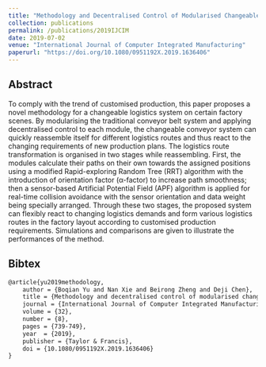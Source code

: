 ```yaml
---
title: "Methodology and Decentralised Control of Modularised Changeable Conveyor Logistics System"
collection: publications
permalink: /publications/2019IJCIM
date: 2019-07-02
venue: "International Journal of Computer Integrated Manufacturing"
paperurl: "https://doi.org/10.1080/0951192X.2019.1636406"
---
```


## Abstract
To comply with the trend of customised production, this paper proposes a novel methodology for a changeable logistics system on certain factory scenes. By modularising the traditional conveyor belt system and applying decentralised control to each module, the changeable conveyor system can quickly reassemble itself for different logistics routes and thus react to the changing requirements of new production plans. The logistics route transformation is organised in two stages while reassembling. First, the modules calculate their paths on their own towards the assigned positions using a modified Rapid-exploring Random Tree (RRT) algorithm with the introduction of orientation factor (α-factor) to increase path smoothness; then a sensor-based Artificial Potential Field (APF) algorithm is applied for real-time collision avoidance with the sensor orientation and data weight being specially arranged. Through these two stages, the proposed system can flexibly react to changing logistics demands and form various logistics routes in the factory layout according to customised production requirements. Simulations and comparisons are given to illustrate the performances of the method.

## Bibtex
```latex
@article{yu2019methodology,
	author = {Boqian Yu and Nan Xie and Beirong Zheng and Deji Chen},
	title = {Methodology and decentralised control of modularised changeable conveyor logistics system},
	journal = {International Journal of Computer Integrated Manufacturing},
	volume = {32},
	number = {8},
	pages = {739-749},
	year  = {2019},
	publisher = {Taylor & Francis},
	doi = {10.1080/0951192X.2019.1636406}
}
```

